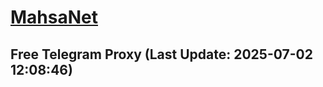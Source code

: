 
# [MahsaNet](https://t.me/mahsa_net)
## Free Telegram Proxy (Last Update: 2025-07-02 12:08:46)

    